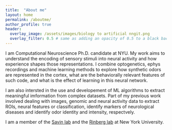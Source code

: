 ```yaml
---
title:  "About me"
layout: home
permalink: /aboutme/
author_profile: true
header:
  overlay_image: /assets/images/biology to artificial nngit.png
  overlay_filter: 0.5 # same as adding an opacity of 0.5 to a black background
---
```


I am Computational Neuroscience Ph.D. candidate at NYU. My work aims to understand the encoding of sensory stimuli into neural activity and how experience shapes those representations. I combine optogenetics, ephys recordings and machine learning methods to explore how synthetic odors are represented in the cortex, what are the behaviorally relevant features of such code, and what is the effect of learning in this neural network. 

I am also intersted in the use and developement of ML algorithms to extract meaningful imformation from complex datasets. Part of my previous work involved dealing with images, genomic and neural activity data to extract ROIs, neural features or classification, identify markers of neurological diseases and identify odor identity and intensity, respectvely.

I am a member of the [Savin lab](https://csavin.wixsite.com/savinlab) and the [Rinberg lab](https://www.rinberglab.com/) at New York University.

